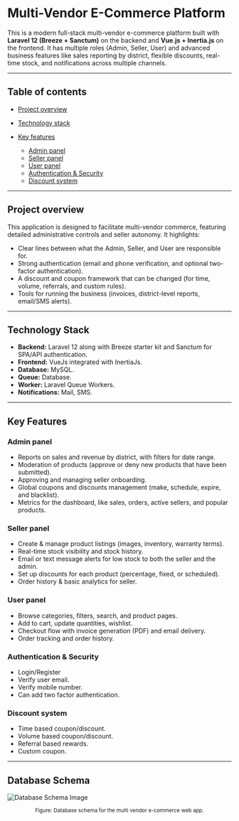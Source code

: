 # Multi-Vendor E-Commerce Platform

This is a modern full-stack multi-vendor e-commerce platform built with **Laravel 12 (Breeze + Sanctum)** on the backend and **Vue.js + Inertia.js** on the frontend. It has multiple roles (Admin, Seller, User) and advanced business features like sales reporting by district, flexible discounts, real-time stock, and notifications across multiple channels.

---

## Table of contents

* [Project overview](#project-overview)
* [Technology stack](#technology-stack)
* [Key features](#key-features)

  * [Admin panel](#admin-panel)
  * [Seller panel](#seller-panel)
  * [User panel](#user-panel)
  * [Authentication & Security](#authentication--security)
  * [Discount system](#discount-system)

--- 

## Project overview
This application is designed to facilitate multi-vendor commerce, featuring detailed administrative controls and seller autonomy. It highlights:

* Clear lines between what the Admin, Seller, and User are responsible for.
* Strong authentication (email and phone verification, and optional two-factor authentication).
* A discount and coupon framework that can be changed (for time, volume, referrals, and custom rules).
* Tools for running the business (invoices, district-level reports, email/SMS alerts).

---

## Technology Stack
* **Backend:** Laravel 12 along with Breeze starter kit and Sanctum for SPA/API authentication.
* **Frontend:** VueJs integrated with InertiaJs.
* **Database:** MySQL.
* **Queue:** Database.
* **Worker:** Laravel Queue Workers.
* **Notifications:** Mail, SMS.

---

## Key Features
### Admin panel
* Reports on sales and revenue by district, with filters for date range.
* Moderation of products (approve or deny new products that have been submitted).
* Approving and managing seller onboarding.
* Global coupons and discounts management (make, schedule, expire, and blacklist).
* Metrics for the dashboard, like sales, orders, active sellers, and popular products.

### Seller panel
* Create & manage product listings (images, inventory, warranty terms).
* Real-time stock visibility and stock history.
* Email or text message alerts for low stock to both the seller and the admin.
* Set up discounts for each product (percentage, fixed, or scheduled).
* Order history & basic analytics for seller.

### User panel 
* Browse categories, filters, search, and product pages.
* Add to cart, update quantities, wishlist.
* Checkout flow with invoice generation (PDF) and email delivery.
* Order tracking and order history.

### Authentication & Security
* Login/Register
* Verify user email.
* Verify mobile number.
* Can add two factor authentication.

### Discount system
* Time based coupon/discount.
* Volume based coupon/discount.
* Referral based rewards.
* Custom coupon.

---

## Database Schema
![Database Schema Image](https://i.ibb.co.com/xSgywBDx/ecommerce-v2.png)  
<p align="center"><small>Figure: Database schema for the multi vendor e-commerce web app.</small></p>


